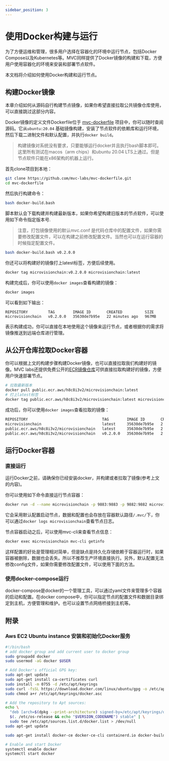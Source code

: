 ```yaml
---
sidebar_position: 3
---
```


# 使用Docker构建与运行

为了方便运维和管理，很多用户选择在容器化的环境中运行节点，包括Docker
Compose以及Kubernetes等。MVC同样提供了Docker镜像的构建和下载，方便用户使用容器化的环境来安装和部署节点软件。

本文档将介绍如何使用Docker构建和运行节点。

## 构建Docker镜像

本章介绍如何从源码自行构建节点镜像，如果你希望直接拉取公共镜像仓库使用，可以直接跳过这部分内容。

Docker镜像的定义文件Dockerfile位于 [mvc-dockerfile](https://github.com/mvc-labs/mvc-dockerfile)
项目中，你可以随时查阅源码。它从`ubuntu:20.04`
基础镜像构建，安装了节点软件的依赖库和运行环境，然后下载二进制文件和默认配置，并执行`docker build`。

> 构建镜像对系统没有要求，只要能够运行docker并且执行bash脚本即可。这里所有测试在macos（arm chips）和ubuntu 20.04
> LTS上通过。但是节点软件只能在x86架构的机器上运行。

首先clone项目到本地：

```bash
git clone https://github.com/mvc-labs/mvc-dockerfile.git
cd mvc-dockerfile
```

然后执行构建命令：

```bash
bash docker-build.bash 
```

脚本默认会下载构建并构建最新版本，如果你希望构建旧版本的节点软件，可以使用如下命令指定版本号.

> 注意，打包镜像使用的默认mvc.conf 是代码仓库中的配置文件，如果你需要修改配置文件，可以在构建之前修改配置文件。当然也可以在运行容器的时候指定配置文件。

```bash
bash docker-build.bash v0.2.0.0
```

你还可以将构建好的镜像打上latest标签，方便后续使用。

```bash
docker tag microvisionchain:v0.2.0.0 microvisionchain:latest
```

构建完成后，你可以使用`docker images`查看构建的镜像：

```bash
docker images
```

可以看到如下输出：

```text
REPOSITORY         TAG        IMAGE ID       CREATED          SIZE
microvisionchain   v0.2.0.0   35630de7b95e   22 minutes ago   967MB
```

表示构建成功，你可以直接在本地使用这个镜像来运行节点，或者根据你的需求将镜像推送到远端仓库进行管理。

## 从公开仓库拉取Docker容器

你可以根据上文的构建步骤构建Docker镜像，也可以直接拉取我们构建好的镜像。MVC
labs还提供免费公开的[ECR镜像仓库](https://gallery.ecr.aws/h8c8i3v2/microvisionchain)可供直接拉取构建好的镜像，方便用户快速部署节点。

```bash
# 拉取最新版本
docker pull public.ecr.aws/h8c8i3v2/microvisionchain:latest
# 打上latest标签
docker tag public.ecr.aws/h8c8i3v2/microvisionchain:latest microvisionchain:latest
```

成功后，你可以使用`docker images`查看拉取的镜像：

```bash
REPOSITORY                                 TAG        IMAGE ID       CREATED       SIZE
microvisionchain                           latest     35630de7b95e   2 hours ago   967MB
public.ecr.aws/h8c8i3v2/microvisionchain   latest     35630de7b95e   2 hours ago   967MB
public.ecr.aws/h8c8i3v2/microvisionchain   v0.2.0.0   35630de7b95e   2 hours ago   967MB
```

## 运行Docker容器

### 直接运行

运行Docker之前，请确保你已经安装docker，并构建或者拉取了镜像(参考上文的内容)。

你可以使用如下命令直接运行节点容器：

```bash
docker run -d --name microvisionchain -p 9883:9883 -p 9882:9882 microvisionchain:latest
```

它会采用默认配置启动节点，数据和配置也会存放在容器默认路径`/.mvc/`下，你可以通过`docker logs microvisionchain`查看节点日志。

节点容器启动之后，可以使用mvc-cli来查看节点信息：

```bash
docker exec microvisionchain mvc-cli getinfo
```

这样配置的好处是管理相对简单，但是缺点是持久化存储依赖于容器运行时，如果容器被删除，数据也会丢失。所以不推荐生产环境直接执行。另外，默认配置无法修改config文件，如果你需要修改配置文件，可以使用下面的方法。

### 使用docker-compose运行

docker-compose是docker的一个管理工具，可以通过yaml文件来管理多个容器的启动和配置。在docker
compose中，你可以指定节点的配置文件和数据目录绑定到主机，方便管理和维护。也可以设置节点网络桥接到主机等。

## 附录

### Aws EC2 Ubuntu instance 安装和初始化Docker服务

```bash
#!/bin/bash
# add docker group and add current user to docker group
sudo groupadd docker
sudo usermod -aG docker $USER

# Add Docker's official GPG key:
sudo apt-get update
sudo apt-get install ca-certificates curl
sudo install -m 0755 -d /etc/apt/keyrings
sudo curl -fsSL https://download.docker.com/linux/ubuntu/gpg -o /etc/apt/keyrings/docker.asc
sudo chmod a+r /etc/apt/keyrings/docker.asc

# Add the repository to Apt sources:
echo \
  "deb [arch=$(dpkg --print-architecture) signed-by=/etc/apt/keyrings/docker.asc] https://download.docker.com/linux/ubuntu \
  $(. /etc/os-release && echo "$VERSION_CODENAME") stable" | \
  sudo tee /etc/apt/sources.list.d/docker.list > /dev/null
sudo apt-get update

sudo apt-get install docker-ce docker-ce-cli containerd.io docker-buildx-plugin docker-compose-plugin

# Enable and start Docker
systemctl enable docker
systemctl start docker
```
